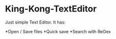 # King-Kong-TextEditor
 
Just simple Text Editor. It has:

*Open / Save files
*Quick save
*Search with ReGex
